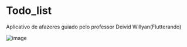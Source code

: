 # Todo_list
Aplicativo de afazeres guiado pelo professor Deivid Willyan(Flutterando)  

![image](https://user-images.githubusercontent.com/73318684/140003535-90f5d6a4-a036-4f87-a53c-cc3cf74ef3ed.png)

